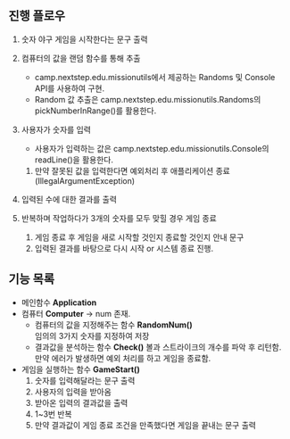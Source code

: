 ## 진행 플로우

1. 숫자 야구 게임을 시작한다는 문구 출력
2. 컴퓨터의 값을 랜덤 함수를 통해 추출
    - camp.nextstep.edu.missionutils에서 제공하는 Randoms 및 Console API를 사용하여 구현.
    - Random 값 추출은 camp.nextstep.edu.missionutils.Randoms의 pickNumberInRange()를 활용한다.
3. 사용자가 숫자를 입력
    - 사용자가 입력하는 값은 camp.nextstep.edu.missionutils.Console의 readLine()을 활용한다.

    1. 만약 잘못된 값을 입력한다면 예외처리 후 애플리케이션 종료 (IllegalArgumentException)
4. 입력된 수에 대한 결과를 출력
5. 반복하며 작업하다가 3개의 숫자를 모두 맞힐 경우 게임 종료
    1. 게임 종료 후 게임을 새로 시작할 것인지 종료할 것인지 안내 문구
    2. 입력된 결과를 바탕으로 다시 시작 or 시스템 종료 진행.

## 기능 목록

- 메인함수 **Application**
- 컴퓨터 **Computer** -> num 존재.
    - 컴퓨터의 값을 지정해주는 함수 **RandomNum()**  
      임의의 3가지 숫자를 지정하여 저장
    - 결과값을 분석하는 함수 **Check()**
      볼과 스트라이크의 개수를 파악 후 리턴함.
      만약 에러가 발생하면 예외 처리를 하고 게임을 종료함.
- 게임을 실행하는 함수 **GameStart()**
    1. 숫자를 입력해달라는 문구 출력
    2. 사용자의 입력을 받아옴
    3. 받아온 입력의 결과값을 출력
    4. 1~3번 반복
    5. 만약 결과값이 게임 종료 조건을 만족했다면 게임을 끝내는 문구 출력
